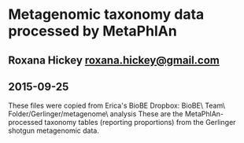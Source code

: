 # Metagenomic taxonomy data processed by MetaPhlAn
## Roxana Hickey <roxana.hickey@gmail.com>
## 2015-09-25
These files were copied from Erica's BioBE Dropbox: BioBE\ Team\ Folder/Gerlinger/metagenome\ analysis
These are the MetaPhlAn-processed taxonomy tables (reporting proportions) from the Gerlinger shotgun metagenomic data.